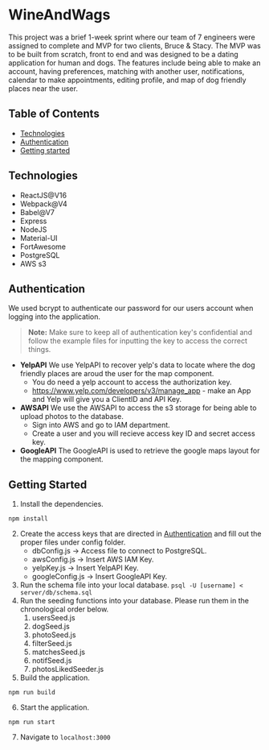 # WineAndWags
This project was a brief 1-week sprint where our team of 7 engineers were assigned to complete and MVP for two clients, Bruce & Stacy. The MVP was to be built from scratch, front to end and was designed to be a dating application for human and dogs. The features include being able to make an account, having preferences, matching with another user, notifications, calendar to make appointments, editing profile, and map of dog friendly places near the user. 

## Table of Contents
* [Technologies](#technologies "Goto technologies")
* [Authentication](#authentication "Goto authentication")
* [Getting started](#getting-started "Goto getting-started")

## Technologies 
* ReactJS@V16
* Webpack@V4
* Babel@V7
* Express
* NodeJS
* Material-UI 
* FortAwesome 
* PostgreSQL
* AWS s3

## Authentication
We used bcrypt to authenticate our password for our users account when logging into the application. 
> __Note:__ Make sure to keep all of authentication key's confidential and follow the example files for inputting the key to access the correct things.
* __YelpAPI__ We use YelpAPI to recover yelp's data to locate where the dog friendly places are aroud the user for the map component. 
  * You do need a yelp account to access the authorization key. 
  * https://www.yelp.com/developers/v3/manage_app - make an App and Yelp will give you a ClientID and API Key.
* __AWSAPI__ We use the AWSAPI to access the s3 storage for being able to upload photos to the database. 
  * Sign into AWS and go to IAM department. 
  * Create a user and you will recieve access key ID and secret access key. 
* __GoogleAPI__ The GoogleAPI is used to retrieve the google maps layout for the mapping component. 

## Getting Started
1. Install the dependencies. 
  ```
  npm install 
  ```
2. Create the access keys that are directed in [Authentication](#authentication "Goto authentication") and fill out the proper files under config folder. 
   * dbConfig.js → Access file to connect to PostgreSQL. 
   * awsConfig.js → Insert AWS IAM Key. 
   * yelpKey.js → Insert YelpAPI Key. 
   * googleConfig.js → Insert GoogleAPI Key. 
3. Run the schema file into your local database. ``` psql -U [username] < server/db/schema.sql ```
4. Run the seeding functions into your database. Please run them in the chronological order below. 
   1. usersSeed.js
   2. dogSeed.js
   3. photoSeed.js
   4. filterSeed.js
   5. matchesSeed.js
   6. notifSeed.js
   7. photosLikedSeeder.js
5. Build the application. 
  ```
  npm run build
  ```
6. Start the application.
  ```
  npm run start
  ```
7. Navigate to ```localhost:3000```
<!------
1. git remote add juturna https://github.com/Juturnaa/WineAndWags.git
2. git fetch --all
3. git pull juturna testing
4. git checkout -b "your branch name"
5. git add .
6. git commit -m 'your message'
7. git push origin "your branch name"
8. go to git hub and make PR
9. psql -U michaelbanuelos < server/db/schema.sql
psql -U postgres < server/db/schema.sql
----->
